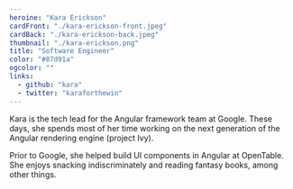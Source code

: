 ```yaml
---
heroine: "Kara Erickson"
cardFront: "./kara-erickson-front.jpeg"
cardBack: "./kara-erickson-back.jpeg"
thumbnail: "./kara-erickson.png"
title: "Software Engineer"
color: "#87d91a"
ogcolor: ""
links:
  - github: "kara"
  - twitter: "karaforthewin"
---
```


Kara is the tech lead for the Angular framework team at Google. These days, she spends most of her time working on the next generation of the Angular rendering engine (project Ivy).

Prior to Google, she helped build UI components in Angular at OpenTable. She enjoys snacking indiscriminately and reading fantasy books, among other things.
